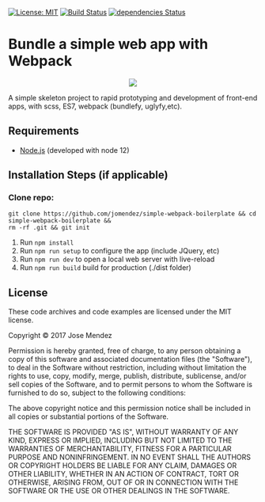 [![License: MIT](https://img.shields.io/badge/License-MIT-yellow.svg)](https://opensource.org/licenses/MIT) [![Build Status](https://travis-ci.org/jomendez/simple-webpack-boilerplate.svg?branch=master)](https://travis-ci.org/jomendez/simple-webpack-boilerplate)  [![dependencies Status](https://david-dm.org/jomendez/simple-webpack-boilerplate/status.svg)](https://david-dm.org/jomendez/simple-webpack-boilerplate)

# Bundle a simple web app with Webpack

<p align="center">
  <img src="https://user-images.githubusercontent.com/8228498/78913687-60067200-7a57-11ea-80de-66a3feea8c74.png">
</p>

A simple skeleton project to rapid prototyping and development of front-end apps, with scss, ES7, webpack (bundlefy, uglyfy,etc).

## Requirements

* [Node.js](http://nodejs.org/) (developed with node 12)

## Installation Steps (if applicable)

### Clone repo:
```
git clone https://github.com/jomendez/simple-webpack-boilerplate && cd simple-webpack-boilerplate && 
rm -rf .git && git init
````

1. Run `npm install` 
2. Run `npm run setup` to configure the app (include JQuery, etc)
3. Run `npm run dev` to open a local web server with live-reload 
4. Run `npm run build` build for production (./dist folder) 




## License

These code archives and code examples are licensed under the MIT license.

Copyright © 2017 Jose Mendez

Permission is hereby granted, free of charge, to any person obtaining a copy of this software and associated documentation files (the "Software"), to deal in the Software without restriction, including without limitation the rights to use, copy, modify, merge, publish, distribute, sublicense, and/or sell copies of the Software, and to permit persons to whom the Software is furnished to do so, subject to the following conditions:

The above copyright notice and this permission notice shall be included in all copies or substantial portions of the Software.

THE SOFTWARE IS PROVIDED "AS IS", WITHOUT WARRANTY OF ANY KIND, EXPRESS OR IMPLIED, INCLUDING BUT NOT LIMITED TO THE WARRANTIES OF MERCHANTABILITY, FITNESS FOR A PARTICULAR PURPOSE AND NONINFRINGEMENT. IN NO EVENT SHALL THE AUTHORS OR COPYRIGHT HOLDERS BE LIABLE FOR ANY CLAIM, DAMAGES OR OTHER LIABILITY, WHETHER IN AN ACTION OF CONTRACT, TORT OR OTHERWISE, ARISING FROM, OUT OF OR IN CONNECTION WITH THE SOFTWARE OR THE USE OR OTHER DEALINGS IN THE SOFTWARE.

